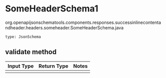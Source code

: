 # SomeHeaderSchema1
org.openapijsonschematools.components.responses.successinlinecontentandheader.headers.someheader.SomeHeaderSchema.java
```
type: JsonSchema
```

## validate method
Input Type | Return Type | Notes
------------ | ------------- | -------------
 |  |
